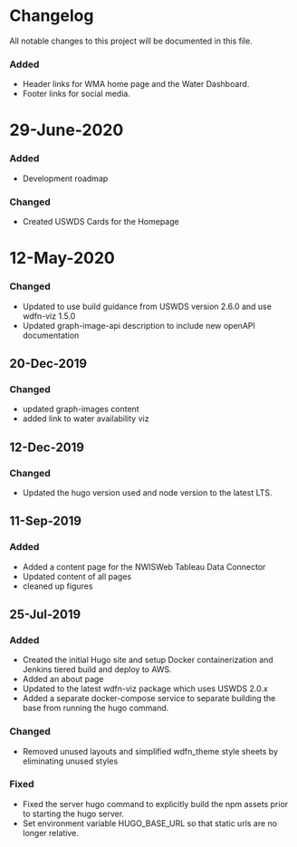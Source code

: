 # Changelog
All notable changes to this project will be documented in this file.

### Added
- Header links for WMA home page and the Water Dashboard.
- Footer links for social media.

# 29-June-2020
### Added
- Development roadmap

### Changed
- Created USWDS Cards for the Homepage

# 12-May-2020
### Changed
- Updated to use build guidance from USWDS version 2.6.0 and use wdfn-viz 1.5.0
- Updated graph-image-api description to include new openAPI documentation

## 20-Dec-2019
### Changed
- updated graph-images content
- added link to water availability viz

## 12-Dec-2019
### Changed
- Updated the hugo version used and node version to the latest LTS.


## 11-Sep-2019
### Added
- Added a content page for the NWISWeb Tableau Data Connector
- Updated content of all pages
- cleaned up figures


## 25-Jul-2019
### Added
- Created the initial Hugo site and setup Docker containerization  and Jenkins tiered build and deploy to AWS.
- Added an about page
- Updated to the latest wdfn-viz package which uses USWDS 2.0.x
- Added a separate docker-compose service to separate building the base from running the hugo command.

### Changed
- Removed unused layouts and simplified wdfn_theme style sheets by eliminating unused styles

### Fixed
- Fixed the server hugo command to explicitly build the npm assets prior to starting the hugo server.
- Set environment variable HUGO_BASE_URL so that static urls are no longer relative.
